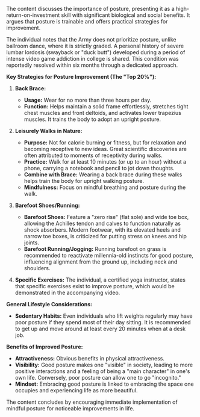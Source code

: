 The content discusses the importance of posture, presenting it as a high-return-on-investment skill with significant biological and social benefits. It argues that posture is trainable and offers practical strategies for improvement.

The individual notes that the Army does not prioritize posture, unlike ballroom dance, where it is strictly graded. A personal history of severe lumbar lordosis (swayback or "duck butt") developed during a period of intense video game addiction in college is shared. This condition was reportedly resolved within six months through a dedicated approach.

**Key Strategies for Posture Improvement (The "Top 20%"):**

1.  **Back Brace:**
    *   **Usage:** Wear for no more than three hours per day.
    *   **Function:** Helps maintain a solid frame effortlessly, stretches tight chest muscles and front deltoids, and activates lower trapezius muscles. It trains the body to adopt an upright posture.

2.  **Leisurely Walks in Nature:**
    *   **Purpose:** Not for calorie burning or fitness, but for relaxation and becoming receptive to new ideas. Great scientific discoveries are often attributed to moments of receptivity during walks.
    *   **Practice:** Walk for at least 10 minutes (or up to an hour) without a phone, carrying a notebook and pencil to jot down thoughts.
    *   **Combine with Brace:** Wearing a back brace during these walks helps train the body for upright walking posture.
    *   **Mindfulness:** Focus on mindful breathing and posture during the walk.

3.  **Barefoot Shoes/Running:**
    *   **Barefoot Shoes:** Feature a "zero rise" (flat sole) and wide toe box, allowing the Achilles tendon and calves to function naturally as shock absorbers. Modern footwear, with its elevated heels and narrow toe boxes, is criticized for putting stress on knees and hip joints.
    *   **Barefoot Running/Jogging:** Running barefoot on grass is recommended to reactivate millennia-old instincts for good posture, influencing alignment from the ground up, including neck and shoulders.

4.  **Specific Exercises:** The individual, a certified yoga instructor, states that specific exercises exist to improve posture, which would be demonstrated in the accompanying video.

**General Lifestyle Considerations:**
*   **Sedentary Habits:** Even individuals who lift weights regularly may have poor posture if they spend most of their day sitting. It is recommended to get up and move around at least every 20 minutes when at a desk job.

**Benefits of Improved Posture:**
*   **Attractiveness:** Obvious benefits in physical attractiveness.
*   **Visibility:** Good posture makes one "visible" in society, leading to more positive interactions and a feeling of being a "main character" in one's own life. Conversely, poor posture can allow one to go "incognito."
*   **Mindset:** Embracing good posture is linked to embracing the space one occupies and experiencing life as more beautiful.

The content concludes by encouraging immediate implementation of mindful posture for noticeable improvements in life.